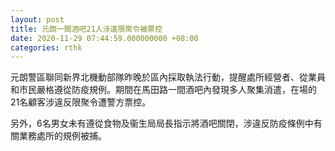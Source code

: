 ```yaml
---
layout: post
title: 元朗一間酒吧21人涉違限聚令被票控
date: 2020-11-29 07:44:59.000000000 +08:00
categories: rthk
---
```


元朗警區聯同新界北機動部隊昨晚於區內採取執法行動，提醒處所經營者、從業員和市民嚴格遵從防疫規例。期間在馬田路一間酒吧內發現多人聚集消遣，在場的21名顧客涉違反限聚令遭警方票控。

另外，6名男女未有遵從食物及衞生局局長指示將酒吧關閉，涉違反防疫條例中有關業務處所的規例被捕。
